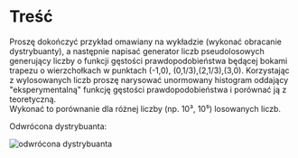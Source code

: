 # Treść

Proszę dokończyć przykład omawiany na wykładzie (wykonać obracanie dystrybuanty), a następnie napisać generator liczb pseudolosowych generujący liczby o funkcji gęstości prawdopodobieństwa będącej bokami trapezu o wierzchołkach w punktach (-1,0), (0,1/3),(2,1/3),(3,0). Korzystając z wylosowanych liczb proszę narysować unormowany histogram oddający "eksperymentalną" funkcję gęstości prawdopodobieństwa i porównać ją z teoretyczną.  
Wykonać to porównanie dla różnej liczby (np. 10³, 10⁵) losowanych liczb.

Odwrócona dystrybuanta:

![odwrócona dystrybuanta](https://user-images.githubusercontent.com/57668948/145393999-70b22df5-c061-49b8-beeb-401c1523c45b.png)

